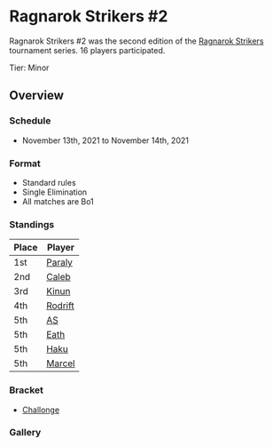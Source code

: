 # Ragnarok Strikers #2

Ragnarok Strikers #2 was the second edition of the [Ragnarok Strikers](ragnamain.md) tournament series.
16 players participated.

Tier: Minor

## Overview

### Schedule
- November 13th, 2021 to November 14th, 2021

### Format
- Standard rules
- Single Elimination
- All matches are Bo1

### Standings

|Place|Player|
|-|-|
|1st|[Paraly](/inapedia/players/japanese/paraly.md)|
|2nd|[Caleb](/inapedia/players/bulgarian/caleb.md)|
|3rd|[Kinun](/inapedia/players/belgian/kinun.md)|
|4th|[Rodrift](/inapedia/players/peruvian/rodrift.md)|
|5th|[AS](/inapedia/players/french/as.md)|
|5th|[Eath](/inapedia/players/belgian/eath.md)|
|5th|[Haku](/inapedia/players/german/haku.md)|
|5th|[Marcel](/inapedia/players/dutch/marcel.md)|

### Bracket
- [Challonge](https://challonge.com/o0s27g2i)

### Gallery
